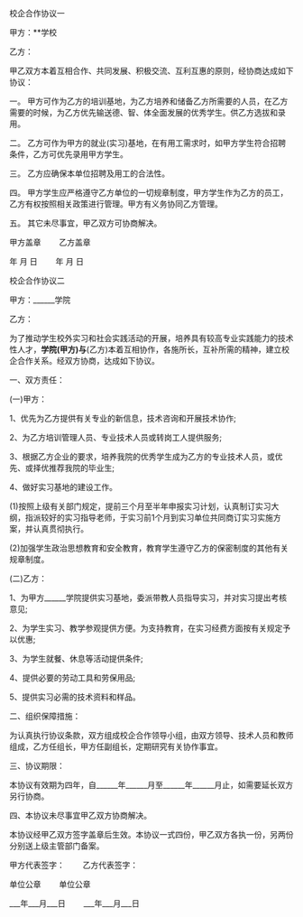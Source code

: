 
 


校企合作协议一


甲方：**学校


乙方：


甲乙双方本着互相合作、共同发展、积极交流、互利互惠的原则，经协商达成如下协议：


一。 甲方可作为乙方的培训基地，为乙方培养和储备乙方所需要的人员，在乙方需要的时候，为乙方优先输送德、智、体全面发展的优秀学生。供乙方选拔和录用。


二。 乙方可作为甲方的就业(实习)基地，在有用工需求时，如甲方学生符合招聘条件，乙方可优先录用甲方学生。


三。 乙方应确保本单位招聘及用工的合法性。


四。 甲方学生应严格遵守乙方单位的一切规章制度，甲方学生作为乙方的员工，乙方有权按照相关政策进行管理。甲方有义务协同乙方管理。


五。 其它未尽事宜，甲乙双方可协商解决。


甲方盖章 　　乙方盖章


年 月 日　　 年 月 日


校企合作协议二


甲方：______学院


乙方：


为了推动学生校外实习和社会实践活动的开展，培养具有较高专业实践能力的技术性人才，______学院(甲方)与______(乙方)本着互相协作，各施所长，互补所需的精神，建立校企合作关系。经双方协商，达成如下协议。


一、双方责任：


(一)甲方：


1、优先为乙方提供有关专业的新信息，技术咨询和开展技术协作;


2、为乙方培训管理人员、专业技术人员或转岗工人提供服务;


3、根据乙方企业的要求，培养我院的优秀学生成为乙方的专业技术人员，或优先、或择优推荐我院的毕业生;


4、做好实习基地的建设工作。


(1)按照上级有关部门规定，提前三个月至半年申报实习计划，认真制订实习大纲，指派较好的实习指导老师，于实习前1个月到实习单位共同商订实习实施方案，并认真贯彻执行。


(2)加强学生政治思想教育和安全教育，教育学生遵守乙方的保密制度的其他有关规章制度。


(二)乙方：


1、为甲方______学院提供实习基地，委派带教人员指导实习，并对实习提出考核意见;


2、为学生实习、教学参观提供方便。为支持教育，在实习经费方面按有关规定予以优惠;


3、为学生就餐、休息等活动提供条件;


4、提供必要的劳动工具和劳保用品;


5、提供实习必需的技术资料和样品。


二、组织保障措施：


为认真执行协议条款，双方组成校企合作领导小组，由双方领导、技术人员和教师组成，乙方任组长，甲方任副组长，定期研究有关协作事宜。


三、协议期限：


本协议有效期为四年，自______年______月至______年______月止，如需要延长双方另行协商。


四、本协议未尽事宜甲乙双方协商解决。


本协议经甲乙双方签字盖章后生效。本协议一式四份，甲乙双方各执一份，另两份分别送上级主管部门备案。


甲方代表签字：　　 乙方代表签字：


单位公章 　　单位公章


___年___月___日 　　___年___月___日
 


 

 
 
 
 
 
  


  
 

  


  


  
 
 
 
 

